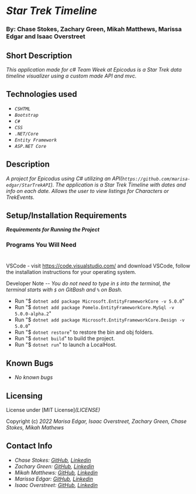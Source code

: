 # _Star Trek Timeline_

### By: Chase Stokes, Zachary Green, Mikah Matthews, Marissa Edgar and Isaac Overstreet

## Short Description
_This application made for c# Team Week at Epicodus is a Star Trek data timeline visualizer using a custom made API and mvc._

## Technologies used
* _`CSHTML`_
* _`Bootstrap`_
* _`C#`_
* _`CSS`_
* _`.NET/Core`_
* _`Entity Framework`_
* _`ASP.NET Core`_


## Description

_A project for Epicodus using C# utilizing an API(`https://github.com/marisa-edgar/StarTrekAPI`). The application is a Star Trek Timeline with dates and info on each date. Allows the user to view listings for Characters or TrekEvents._

## Setup/Installation Requirements

<strong><em>Requirements for Running the Project</em></strong>

### Programs You Will Need
#
VSCode - visit https://code.visualstudio.com/ and download VSCode, follow the installation instructions for your operating system.

Developer Note -- <em>You do not need to type in `$` into the terminal, the terminal starts with `$` on GitBash and `%` on Bash.</em>

* Run "$ `dotnet add package Microsoft.EntityFrameworkCore -v 5.0.0`"
* Run "$ `dotnet add package Pomelo.EntityFrameworkCore.MySql -v 5.0.0-alpha.2`"
* Run "$ `dotnet add package Microsoft.EntityFrameworkCore.Design -v 5.0.0`"
* Run "$ `dotnet restore`" to restore the bin and obj folders.
* Run "$ `dotnet build`" to build the project.
* Run "$ `dotnet run`" to launch a LocalHost.





## Known Bugs

* _No known bugs_

## Licensing
License under [MIT License]_(LICENSE)_

Copyright (c) _2022_ _Marisa Edgar, Isaac Overstreet, Zachary Green, Chase Stokes, Mikah Mathews_

## Contact Info
* _Chase Stokes: [GitHub](https://github.com/Chase-Stokes), [Linkedin](https://www.linkedin.com/in/chasehstokes/)_
* _Zachary Green: [GitHub](https://github.com/Ultra-Zactimus), [Linkedin](https://www.linkedin.com/in/zachary-alexander-green/)_
* _Mikah Matthews: [GitHub](https://github.com/mikah-mathews), [Linkedin](https://www.linkedin.com/in/mikah-mathews/)_
* _Marissa Edgar: [GitHub](https://github.com/marisa-edgar), [Linkedin](https://www.linkedin.com/in/marisa-edgar/)_
* _Isaac Overstreet: [GitHub](https://github.com/mrunderoad), [Linkedin](https://www.linkedin.com/in/isaac-overstreet/)_
